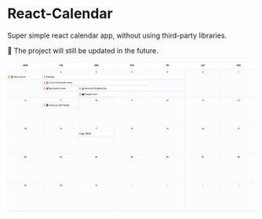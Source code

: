 # React-Calendar

Super simple react calendar app, without using third-party libraries.

🔨 The project will still be updated in the future.

![preview img](/public/preview.png)
